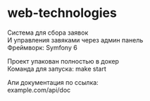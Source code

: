 # web-technologies

Система для сбора заявок <br/>
И управления завяками через админ панель <br/>
Фреймворк: Symfony 6

Проект упакован полностью в докер <br/>
Команда для запуска: make start 

Апи документация по ссылка: <br/>
example.com/api/doc